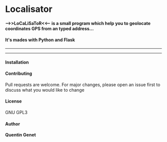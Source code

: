 # Localisator
#### -->>LoCaLiSaToR&lt;&lt;-- is a small program which help you to geolocate coordinates GPS from an typed address...
#### It's mades with Python and Flask
-------------------
-------------------
#### Installation



#### Contributing


Pull requests are welcome. For major changes, please open an issue first to discuss what you would like to change

#### License

GNU GPL3


#### Author

**Quentin Genet**
